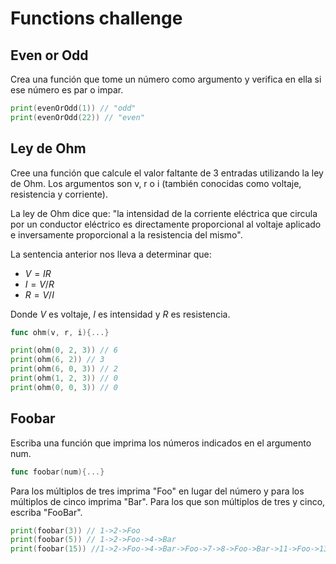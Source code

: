 # Functions challenge

## Even or Odd

Crea una función que tome un número como argumento y verifica en ella si ese número es par o impar.

```go
print(evenOrOdd(1)) // "odd"
print(evenOrOdd(22)) // "even"
```

## Ley de Ohm

Cree una función que calcule el valor faltante de 3 entradas utilizando la ley de Ohm. Los argumentos son v, r o i (también conocidas como voltaje, resistencia y corriente).

La ley de Ohm dice que: "la intensidad de la corriente eléctrica que circula por un conductor eléctrico es directamente proporcional al voltaje aplicado e inversamente proporcional a la resistencia del mismo".

La sentencia anterior nos lleva a determinar que:

- $V = IR$
- $I = V/R$
- $R = V/I$

Donde $V$ es voltaje, $I$ es intensidad y $R$ es resistencia.

```go
func ohm(v, r, i){...}

print(ohm(0, 2, 3)) // 6
print(ohm(6, 2)) // 3
print(ohm(6, 0, 3)) // 2
print(ohm(1, 2, 3)) // 0
print(ohm(0, 0, 3)) // 0
```

## Foobar

Escriba una función que imprima los números indicados en el argumento num.

```go
func foobar(num){...}
```

Para los múltiplos de tres imprima "Foo" en lugar del número y para los múltiplos de cinco imprima "Bar". Para los que son múltiplos de tres y cinco, escriba "FooBar".

```go
print(foobar(3)) // 1->2->Foo
print(foobar(5)) // 1->2->Foo->4->Bar
print(foobar(15)) //1->2->Foo->4->Bar->Foo->7->8->Foo->Bar->11->Foo->13->14->FooBar
```